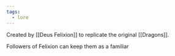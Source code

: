 ```yaml
---
tags:
  - lore
---
```

Created by [[Deus Felixion]] to replicate the original [[Dragons]].

Followers of Felixion can keep them as a familiar